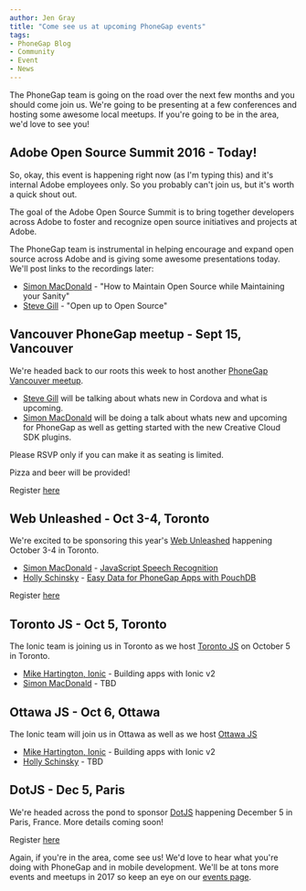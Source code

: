 ```yaml
---
author: Jen Gray
title: "Come see us at upcoming PhoneGap events"
tags:
- PhoneGap Blog
- Community
- Event
- News
---
```


The PhoneGap team is going on the road over the next few months and you should come join us. We're going to be presenting at a few conferences and hosting some awesome local meetups. If you're going to be in the area, we'd love to see you!

## Adobe Open Source Summit 2016 - Today!

So, okay, this event is happening right now (as I'm typing this) and it's internal Adobe employees only. So you probably can't join us, but it's worth a quick shout out.

The goal of the Adobe Open Source Summit is to bring together developers across Adobe to foster and recognize open source initiatives and projects at Adobe. 

The PhoneGap team is instrumental in helping encourage and expand open source across Adobe and is giving some awesome presentations today. We'll post links to the recordings later:

- [Simon MacDonald](https://twitter.com/macdonst) - "How to Maintain Open Source while Maintaining your Sanity"
- [Steve Gill](https://twitter.com/stevesgill) - "Open up to Open Source"

## Vancouver PhoneGap meetup - Sept 15, Vancouver

We're headed back to our roots this week to host another [PhoneGap Vancouver meetup](https://www.meetup.com/Vancouver-PhoneGap-Meetup/events/233382686/). 

- [Steve Gill](https://twitter.com/stevesgill) will be talking about whats new in Cordova and what is upcoming.  
- [Simon MacDonald](https://twitter.com/macdonst) will be doing a talk about whats new and upcoming for PhoneGap as well as getting started with the new Creative Cloud SDK plugins.  

Please RSVP only if you can make it as seating is limited. 

Pizza and beer will be provided! 

Register [here](https://www.meetup.com/Vancouver-PhoneGap-Meetup/events/233382686/)

## Web Unleashed - Oct 3-4, Toronto

We're excited to be sponsoring this year's [Web Unleashed](http://fitc.ca/event/webu16/) happening October 3-4 in Toronto. 

- [Simon MacDonald](https://twitter.com/macdonst) - [JavaScript Speech Recognition](http://fitc.ca/presentation/javascript-speech-recognition-2/)
- [Holly Schinsky](https://twitter.com/devgirlFL) - [Easy Data for PhoneGap Apps with PouchDB](http://fitc.ca/presentation/easy-data-phonegap-apps-pouchdb/)

Register [here](http://fitc.ca/event/webu16/)

## Toronto JS - Oct 5, Toronto

The Ionic team is joining us in Toronto as we host [Toronto JS](https://www.meetup.com/torontojs/events/233920303/) on October 5 in Toronto.

- [Mike Hartington, Ionic](https://twitter.com/mhartington) - Building apps with Ionic v2
- [Simon MacDonald](https://twitter.com/macdonst) - TBD

## Ottawa JS - Oct 6, Ottawa

The Ionic team will join us in Ottawa as well as we host [Ottawa JS](https://www.meetup.com/torontojs/events/233920303/)

- [Mike Hartington, Ionic](https://twitter.com/mhartington) - Building apps with Ionic v2
- [Holly Schinsky](https://twitter.com/devgirlFL) - TBD

## DotJS - Dec 5, Paris

We're headed across the pond to sponsor [DotJS](http://www.dotjs.io/) happening December 5 in Paris, France. More details coming soon!

Register [here](http://www.dotjs.io/)

Again, if you're in the area, come see us! We'd love to hear what you're doing with PhoneGap and in mobile development. We'll be at tons more events and meetups in 2017 so keep an eye on our [events page](http://phonegap.com/event/).
